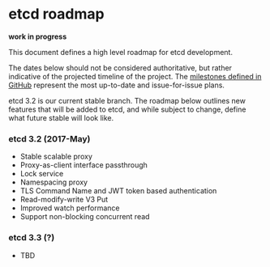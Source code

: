 #  etcd roadmap

**work in progress**

This document defines a high level roadmap for etcd development.

The dates below should not be considered authoritative, but rather indicative of the projected timeline of the project. The [milestones defined in GitHub](https://github.com/ozonru/etcd/milestones) represent the most up-to-date and issue-for-issue plans.

etcd 3.2 is our current stable branch. The roadmap below outlines new features that will be added to etcd, and while subject to change, define what future stable will look like.

### etcd 3.2 (2017-May)
- Stable scalable proxy
- Proxy-as-client interface passthrough
- Lock service
- Namespacing proxy
- TLS Command Name and JWT token based authentication
- Read-modify-write V3 Put
- Improved watch performance
- Support non-blocking concurrent read

### etcd 3.3 (?)
- TBD


